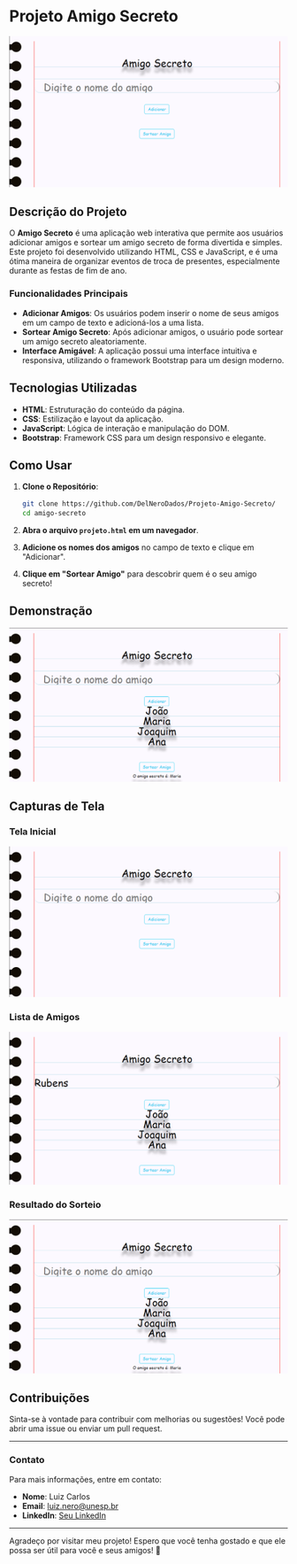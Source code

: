 # **Projeto Amigo Secreto**

![Amigo Secreto](https://github.com/DelNeroDados/Projeto-Amigo-Secreto/blob/main/img/Captura1.png?raw=true)

## **Descrição do Projeto**

O **Amigo Secreto** é uma aplicação web interativa que permite aos usuários adicionar amigos e sortear um amigo secreto de forma divertida e simples. Este projeto foi desenvolvido utilizando HTML, CSS e JavaScript, e é uma ótima maneira de organizar eventos de troca de presentes, especialmente durante as festas de fim de ano.

### **Funcionalidades Principais**

- **Adicionar Amigos**: Os usuários podem inserir o nome de seus amigos em um campo de texto e adicioná-los a uma lista.
- **Sortear Amigo Secreto**: Após adicionar amigos, o usuário pode sortear um amigo secreto aleatoriamente.
- **Interface Amigável**: A aplicação possui uma interface intuitiva e responsiva, utilizando o framework Bootstrap para um design moderno.

## **Tecnologias Utilizadas**

- **HTML**: Estruturação do conteúdo da página.
- **CSS**: Estilização e layout da aplicação.
- **JavaScript**: Lógica de interação e manipulação do DOM.
- **Bootstrap**: Framework CSS para um design responsivo e elegante.

## **Como Usar**

1. **Clone o Repositório**:
   ```bash
   git clone https://github.com/DelNeroDados/Projeto-Amigo-Secreto/
   cd amigo-secreto
   ```

2. **Abra o arquivo `projeto.html` em um navegador**.

3. **Adicione os nomes dos amigos** no campo de texto e clique em "Adicionar".

4. **Clique em "Sortear Amigo"** para descobrir quem é o seu amigo secreto!

## **Demonstração**

![Demonstração do Projeto](https://github.com/DelNeroDados/Projeto-Amigo-Secreto/blob/main/img/Captura3.png?raw=true)

## **Capturas de Tela**

### **Tela Inicial**
![Tela Inicial](https://github.com/DelNeroDados/Projeto-Amigo-Secreto/blob/main/img/Captura1.png?raw=true) 

### **Lista de Amigos**
![Lista de Amigos](https://github.com/DelNeroDados/Projeto-Amigo-Secreto/blob/main/img/Captura2.png?raw=true)

### **Resultado do Sorteio**
![Resultado do Sorteio](https://github.com/DelNeroDados/Projeto-Amigo-Secreto/blob/main/img/Captura3.png?raw=true)

## **Contribuições**

Sinta-se à vontade para contribuir com melhorias ou sugestões! Você pode abrir uma issue ou enviar um pull request.

---

### **Contato**

Para mais informações, entre em contato:

- **Nome**: Luiz Carlos
- **Email**: luiz.nero@unesp.br
- **LinkedIn**: [Seu LinkedIn](www.linkedin.com/in/luiz-carlos-tannous-del-nero-b44166255)

---

Agradeço por visitar meu projeto! Espero que você tenha gostado e que ele possa ser útil para você e seus amigos! 🎉
